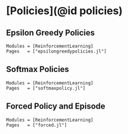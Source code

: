 # [Policies](@id policies)

## Epsilon Greedy Policies
```@autodocs
Modules = [ReinforcementLearning]
Pages   = ["epsilongreedypolicies.jl"]
```

## Softmax Policies
```@autodocs
Modules = [ReinforcementLearning]
Pages   = ["softmaxpolicy.jl"]
```

## Forced Policy and Episode
```@autodocs
Modules = [ReinforcementLearning]
Pages   = ["forced.jl"]
```

